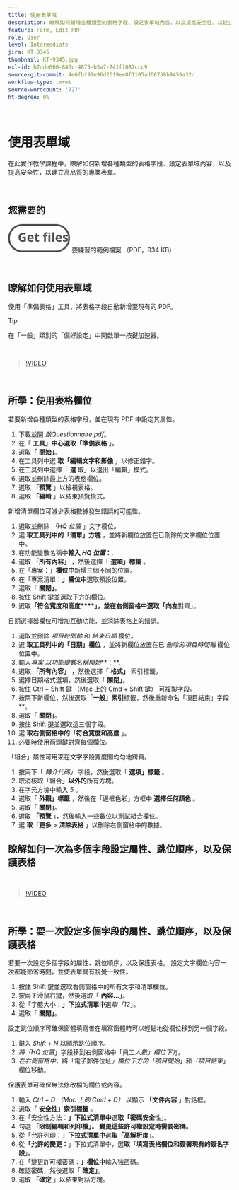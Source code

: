 ```yaml
---
title: 使用表單域
description: 瞭解如何新增各種類型的表格字段、設定表單域內容，以及提高安全性，以建立高質量的專業表單
feature: Form, Edit PDF
role: User
level: Intermediate
jira: KT-9345
thumbnail: KT-9345.jpg
exl-id: b7dde660-846c-4875-b5a7-741ff087ccc9
source-git-commit: 4e6fbf91e96d26f9ee8f1105ad68738b9450a32d
workflow-type: tm+mt
source-wordcount: '727'
ht-degree: 0%

---
```


# 使用表單域

在此實作教學課程中，瞭解如何新增各種類型的表格字段、設定表單域內容，以及提高安全性，以建立高品質的專業表單。

<br>

## 您需要的

[![取得檔案](../assets/Getfiles.svg)](../assets/Questionnaire.pdf)
要練習的範例檔案 （PDF，934 KB）

<br>

## 瞭解如何使用表單域

使用「準備表格」工具，將表格字段自動新增至現有的 PDF。

>[!TIP]
>
>在「一般」類別的「偏好設定」中開啟單一按鍵加速器。

<br>

>[!VIDEO](https://video.tv.adobe.com/v/340084?quality=12&learn=on&hidetitle=true)

<br>

## 所學：使用表格欄位

若要新增各種類型的表格字段，並在現有 PDF 中設定其屬性。

1. 下載並開 *啟Questionnaire.pdf*。
1. 在「 **工具」中心選取「準備表格** 」。
1. 選取「 **開始」**。
1. 在工具列中選 **取「編輯文字和影像** 」以修正錯字。
1. 在工具列中選擇「 **選** 取」以退出「編輯」模式。
1. 選取並刪除最上方的表格欄位。
1. 選取 **「預覽** 」以檢視表格。
1. 選取 **「編輯** 」以結束預覽模式。

新增清單欄位可減少表格數據發生錯誤的可能性。

1. 選取並刪除 *「HQ 位置* 」文字欄位。
1. 選 **取工具列中的「清單」方塊** ，並將新欄位放置在已刪除的文字欄位位置中。
1. 在功能變數名稱中&#x200B;**輸入 *HQ 位置*：**.
1. 選取 **「所有內容」** ，然後選擇「 **選項」標籤** 。
1. 在「專案：**」欄位中**&#x200B;新增三個不同的位置。
1. 在「專案清單：**」欄位中**&#x200B;選取預設位置。
1. 選取「 **關閉」**。
1. 按住 Shift 鍵並選取下方的欄位。
1. 選取&#x200B;**「符合寬度和高度****」，並在右側窗格中選取「向左**&#x200B;對齊」。

日期選擇器欄位可增加互動功能，並消除表格上的錯誤。

1. 選取並刪除 *項目時間軸* 和 *結束日期* 欄位。
1. 選 **取工具列中的「日期」欄位** ，並將新欄位放置在已 *刪除的項目時間軸* 欄位位置中。
1. 輸入&#x200B;*專案 以功能變數名稱開始***：**.
1. 選取 **「所有內容」** ，然後選擇「 **格式」** 索引標籤。
1. 選擇日期格式選項，然後選取「 **關閉」**。
1. 按住 Ctrl + Shift 鍵 （Mac 上的 Cmd + Shift 鍵） 可複製字段。
1. 按兩下新欄位，然後選取「**一般」索引**&#x200B;標籤，然後重新命名「項目結束」字段&#x200B;**。
1. 選取「 **關閉」**。
1. 按住 Shift 鍵並選取這三個字段。
1. 選 **取右側窗格中的「符合寬度和高度** 」。
1. 必要時使用箭頭鍵對齊每個欄位。

「組合」屬性可用來在文字字段寬度間均勻地跨頁。

1. 按兩下「 *轉介代碼」* 字段，然後選取「 **選項」標籤** 。
1. 取消核取「組合&#x200B;**」以外的**&#x200B;所有方塊。
1. 在字元方塊中輸入 *5* 。
1. 選取「 **外觀」標籤** ，然後在「邊框色彩」方框中 **選擇任何顏色** 。
1. 選取「 **關閉」**。
1. 選取 **「預覽** 」，然後輸入一些數位以測試組合欄位。
1. 選 **取「更多** > **清除表格** 」以刪除右側窗格中的數據。

## 瞭解如何一次為多個字段設定屬性、跳位順序，以及保護表格

<br>

>[!VIDEO](https://video.tv.adobe.com/v/340096?hidetitle=true)

<br>

## 所學：要一次設定多個字段的屬性、跳位順序，以及保護表格

若要一次設定多個字段的屬性、跳位順序，以及保護表格。 設定文字欄位內容一次都能節省時間，並使表單具有視覺一致性。

1. 按住 Shift 鍵並選取右側窗格中的所有文字和清單欄位。
1. 按兩下滑鼠右鍵，然後選取「 **內容...」**。
1. 從「字體大小：**」下拉式清單中**&#x200B;選&#x200B;*取「12*」。
1. 選取「 **關閉」**。

設定跳位順序可確保窗體填寫者在填寫窗體時可以輕鬆地從欄位移到另一個字段。

1. 鍵入 *Shift + N* 以顯示跳位順序。
1. *將「HQ 位置*」字段移到右側窗格中「員工&#x200B;*人數」欄位下*&#x200B;方。
1. *在右側窗格中*，將「電子郵件位址&#x200B;*」欄位下方的「項目開始*」和&#x200B;*「項目結束*」欄位移動。

保護表單可確保無法修改檔的欄位或內容。

1. 輸入 *Ctrl + D （Mac 上的 Cmd + D）* 以顯示 **「文件內容** 」對話框。
1. 選取「 **安全性」索引標籤** 。
1. 在「安全性方法：**」下拉式清單中**&#x200B;選&#x200B;**取「密碼安全**&#x200B;性」。
1. 勾選 **「限制編輯和列印檔」。 變更這些許可權設定時需要密碼。**
1. 從「允許列印：**」下拉式清單中**&#x200B;選&#x200B;**取「高解析度**」。
1. 從&#x200B;**「允許的變更：**」下拉式清單中，選&#x200B;**取「填寫表格欄位和簽署現有的簽名字段**」。
1. 在「變更許可權密碼：**」欄位中**&#x200B;輸入強密碼。
1. 確認密碼，然後選取「 **確定」**。
1. 選取 **「確定** 」以結束對話方塊。
